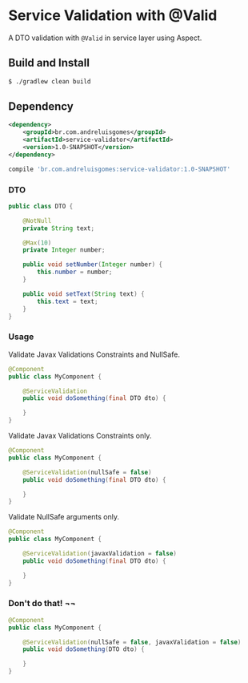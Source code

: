 # Service Validation with @Valid

A DTO validation with `@Valid` in service layer using Aspect.


## Build and Install

```bash
$ ./gradlew clean build
```

## Dependency

```xml
<dependency>
    <groupId>br.com.andreluisgomes</groupId>
    <artifactId>service-validator</artifactId>
    <version>1.0-SNAPSHOT</version>
</dependency>
```

```groovy
compile 'br.com.andreluisgomes:service-validator:1.0-SNAPSHOT'
```

### DTO

```java
public class DTO {

    @NotNull
    private String text;

    @Max(10)
    private Integer number;

    public void setNumber(Integer number) {
        this.number = number;
    }

    public void setText(String text) {
        this.text = text;
    }
}
```
### Usage

Validate Javax Validations Constraints and NullSafe.

```java
@Component
public class MyComponent {

    @ServiceValidation
    public void doSomething(final DTO dto) {

    }
}
```

Validate Javax Validations Constraints only.

```java
@Component
public class MyComponent {

    @ServiceValidation(nullSafe = false)
    public void doSomething(final DTO dto) {

    }
}
```
Validate NullSafe arguments only.

```java
@Component
public class MyComponent {

    @ServiceValidation(javaxValidation = false)
    public void doSomething(final DTO dto) {

    }
}
```

### Don't do that! ¬¬

```java
@Component
public class MyComponent {

    @ServiceValidation(nullSafe = false, javaxValidation = false)
    public void doSomething(DTO dto) {

    }
}
```

